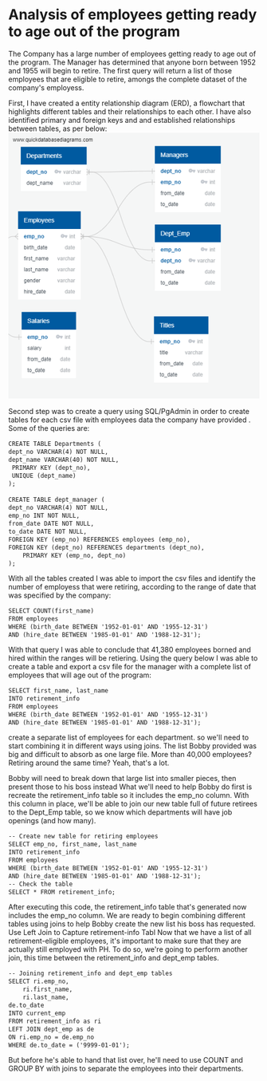 # Analysis of employees getting ready to age out of the program 
  The Company has a large number of employees getting ready to age out of the program. The Manager has determined that anyone born between 1952 and 1955 will begin to retire. The first query will return a list of those employees that are eligible to retire, amongs the complete dataset of the company's employess. 

First, I have created a entity relationship diagram (ERD), a flowchart that highlights different tables and their relationships to each other.
I have also identified primary and foreign keys and and established relationships between tables, as per below: 
![alt text](https://github.com/taiberkeley/Pewlett-Hackard-Analysis/blob/main/QuickDBD-export.png)

Second step was to create a query using SQL/PgAdmin in order to create tables for each csv file with employees data the company have provided .
  Some of the queries are:
    
    CREATE TABLE Departments (
	dept_no VARCHAR(4) NOT NULL,
	dept_name VARCHAR(40) NOT NULL,
     PRIMARY KEY (dept_no),
     UNIQUE (dept_name)
	);

	CREATE TABLE dept_manager (
	dept_no VARCHAR(4) NOT NULL,
    emp_no INT NOT NULL,
    from_date DATE NOT NULL,
    to_date DATE NOT NULL,
	FOREIGN KEY (emp_no) REFERENCES employees (emp_no),
	FOREIGN KEY (dept_no) REFERENCES departments (dept_no),
    	PRIMARY KEY (emp_no, dept_no)
	);

With all the tables created I was able to import the csv files and identify the number of employess that were retiring, according to the range of date that was specified by the company:

	SELECT COUNT(first_name)
	FROM employees
	WHERE (birth_date BETWEEN '1952-01-01' AND '1955-12-31')
	AND (hire_date BETWEEN '1985-01-01' AND '1988-12-31');

With that query I was able to conclude that 41,380 employees borned and hired within the ranges will be retiering. Using the query below I was able to create a table and export a csv file for the manager with a complete list of employees that will age out of the program:

	SELECT first_name, last_name
	INTO retirement_info
	FROM employees
	WHERE (birth_date BETWEEN '1952-01-01' AND '1955-12-31')
	AND (hire_date BETWEEN '1985-01-01' AND '1988-12-31');

create a separate list of employees for each department. so we'll need to start combining it in different ways using joins.
The list Bobby provided was big and difficult to absorb as one large file. More than 40,000 employees? Retiring around the same time? Yeah, that's a lot.

Bobby will need to break down that large list into smaller pieces, then present those to his boss instead
What we'll need to help Bobby do first is recreate the retirement_info table so it includes the emp_no column. With this column in place, we'll be able to join our new table full of future retirees to the Dept_Emp table, so we know which departments will have job openings (and how many).

	-- Create new table for retiring employees
	SELECT emp_no, first_name, last_name
	INTO retirement_info
	FROM employees
	WHERE (birth_date BETWEEN '1952-01-01' AND '1955-12-31')
	AND (hire_date BETWEEN '1985-01-01' AND '1988-12-31');
	-- Check the table
	SELECT * FROM retirement_info;
	
After executing this code, the retirement_info table that's generated now includes the emp_no column. We are ready to begin combining different tables using joins to help Bobby create the new list his boss has requested.
Use Left Join to Capture retirement-info Tabl
Now that we have a list of all retirement-eligible employees, it's important to make sure that they are actually still employed with PH. To do so, we're going to perform another join, this time between the retirement_info and dept_emp tables.

	-- Joining retirement_info and dept_emp tables
	SELECT ri.emp_no,
    	ri.first_name,
    	ri.last_name,
	de.to_date
	INTO current_emp
	FROM retirement_info as ri
	LEFT JOIN dept_emp as de
	ON ri.emp_no = de.emp_no
	WHERE de.to_date = ('9999-01-01');

But before he's able to hand that list over, he'll need to use COUNT and GROUP BY with joins to separate the employees into their departments. 

	
	
